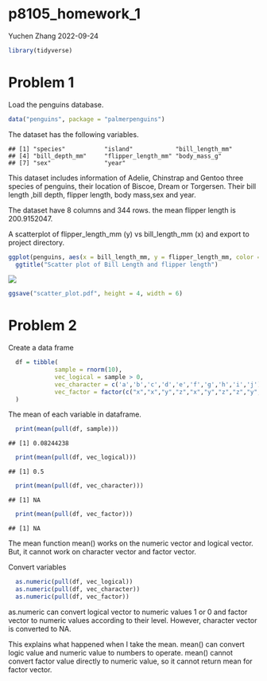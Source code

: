 p8105_homework_1
================
Yuchen Zhang
2022-09-24

``` r
library(tidyverse)
```

# Problem 1

Load the penguins database.

``` r
data("penguins", package = "palmerpenguins")
```

The dataset has the following variables.

    ## [1] "species"           "island"            "bill_length_mm"   
    ## [4] "bill_depth_mm"     "flipper_length_mm" "body_mass_g"      
    ## [7] "sex"               "year"

This dataset includes information of Adelie, Chinstrap and Gentoo three
species of penguins, their location of Biscoe, Dream or Torgersen. Their
bill length ,bill depth, flipper length, body mass,sex and year.

The dataset have 8 columns and 344 rows. the mean flipper length is
200.9152047.

A scatterplot of flipper_length_mm (y) vs bill_length_mm (x) and export
to project directory.

``` r
ggplot(penguins, aes(x = bill_length_mm, y = flipper_length_mm, color = species)) + geom_point() + labs(x = "Bill Length(mm)", y = "flipper length(mm)") +
  ggtitle("Scatter plot of Bill Length and flipper length")
```

![](p8105_hw1_yz4437_files/figure-gfm/scatterplot-1.png)<!-- -->

``` r
ggsave("scatter_plot.pdf", height = 4, width = 6)
```

# Problem 2

Create a data frame

``` r
  df = tibble(
             sample = rnorm(10),
             vec_logical = sample > 0,
             vec_character = c('a','b','c','d','e','f','g','h','i','j'),
             vec_factor = factor(c("x","x","y","z","x","y","z","z","y","y"))
  )
```

The mean of each variable in dataframe.

``` r
  print(mean(pull(df, sample)))
```

    ## [1] 0.08244238

``` r
  print(mean(pull(df, vec_logical)))
```

    ## [1] 0.5

``` r
  print(mean(pull(df, vec_character)))
```

    ## [1] NA

``` r
  print(mean(pull(df, vec_factor)))
```

    ## [1] NA

The mean function mean() works on the numeric vector and logical vector.
But, it cannot work on character vector and factor vector.

Convert variables

``` r
  as.numeric(pull(df, vec_logical))
  as.numeric(pull(df, vec_character))
  as.numeric(pull(df, vec_factor))
```

as.numeric can convert logical vector to numeric values 1 or 0 and
factor vector to numeric values according to their level. However,
character vector is converted to NA.

This explains what happened when I take the mean. mean() can convert
logic value and numeric value to numbers to operate. mean() cannot
convert factor value directly to numeric value, so it cannot return mean
for factor vector.
